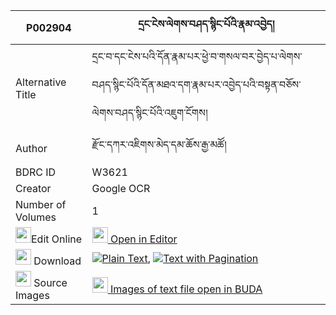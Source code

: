 |P002904|དྲང་ངེས་ལེགས་བཤད་སྙིང་པོའི་རྣམ་འབྱེད། 
| --- | --- 
|Alternative Title |དྲང་བ་དང་ངེས་པའི་དོན་རྣམ་པར་ཕྱེ་བ་གསལ་བར་བྱེད་པ་ལེགས་བཤད་སྙིང་པོའི་དོན་མཐའ་དག་རྣམ་པར་འབྱེད་པའི་བསྟན་བཅོས་ལེགས་བཤད་སྙིང་པོའི་འཇུག་ངོགས།
|Author| རྫོང་དཀར་འཇིགས་མེད་དམ་ཆོས་རྒྱ་མཚོ།
|BDRC ID | W3621
|Creator | Google OCR
|Number of Volumes| 1
|<img width="25" src="https://img.icons8.com/color/25/000000/edit-property.png">Edit Online| [<img width="25" src="https://avatars.githubusercontent.com/u/45091458?s=200&v=4"> Open in Editor](http://editor.openpecha.org/P002904)
|<img width="25" src="https://img.icons8.com/fluent/48/000000/download-2.png"/>  Download | [![](https://img.icons8.com/color/20/000000/txt.png)Plain Text](https://github.com/Openpecha/P002904/releases/download/v1/drang_ngelek_she_nyingpo_i_nam_plain_P002904.zip), [![](https://img.icons8.com/color/20/000000/txt.png)Text with Pagination](https://github.com/Openpecha/P002904/releases/download/v1/drang_ngelek_she_nyingpo_i_nam_pages_P002904.zip)
|<img width="25" src="https://img.icons8.com/plasticine/100/000000/pictures-folder.png"/>  Source Images | [<img width="25" src="https://library.bdrc.io/icons/BUDA-small.svg"> Images of text file open in BUDA](https://library.bdrc.io/show/bdr:W3621)